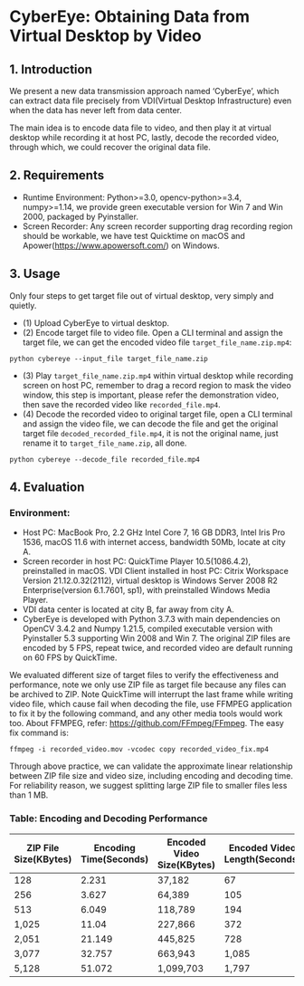  # CyberEye: Obtaining Data from Virtual Desktop by Video

## 1.	Introduction

We present a new data transmission approach named ‘CyberEye’, which can extract data file precisely from VDI(Virtual Desktop Infrastructure) even when the data has never left from data center. 

The main idea is to encode data file to video, and then play it at virtual desktop while recording it at host PC, lastly, decode the recorded video, through  which, we could recover the original data file.

## 2.	Requirements

- Runtime Environment: Python>=3.0, opencv-python>=3.4, numpy>=1.14, we provide green executable version for Win 7 and Win 2000, packaged by Pyinstaller.
- Screen Recorder: Any screen recorder supporting drag recording region should be workable, we have test Quicktime on macOS and Apower(https://www.apowersoft.com/) on Windows.

## 3.	Usage

Only four steps to get target file out of virtual desktop, very simply and quietly. 
- (1)	Upload CyberEye to virtual desktop.
- (2)	Encode target file to video file. Open a CLI terminal and assign the target file, we can get the encoded video file `target_file_name.zip.mp4`:
```
python cybereye --input_file target_file_name.zip
```
- (3)	Play `target_file_name.zip.mp4` within virtual desktop while recording screen on host PC, remember to drag a record region to mask the video window, this step is important, please refer the demonstration video, then save the recorded video like `recorded_file.mp4`.
- (4)	Decode the recorded video to original target file, open a CLI terminal and assign the video file, we can decode the file and get the original target file `decoded_recorded_file.mp4`, it is not the original name, just rename it to `target_file_name.zip`, all done.
```
python cybereye --decode_file recorded_file.mp4
```
## 4.	Evaluation

### Environment: 
- Host PC: MacBook Pro, 2.2 GHz Intel Core 7, 16 GB DDR3, Intel Iris Pro 1536, macOS 11.6 with internet access, bandwidth 50Mb, locate at city A.
- Screen recorder in host PC: QuickTime Player 10.5(1086.4.2), preinstalled in macOS.
VDI Client installed in host PC: Citrix Workspace Version 21.12.0.32(2112), virtual desktop is  Windows Server 2008 R2 Enterprise(version 6.1.7601, sp1), with preinstalled Windows Media Player.
- VDI data center is located at city B, far away from city A. 
- CyberEye is developed with Python 3.7.3 with main dependencies on OpenCV 3.4.2 and Numpy 1.21.5, compiled executable version with Pyinstaller 5.3 supporting Win 2008 and Win 7. The original ZIP files are encoded by 5 FPS, repeat twice, and recorded video are default running on 60 FPS by QuickTime.

We evaluated different size of target files to verify the effectiveness and performance, note we only use ZIP file as target file because any files can be archived to ZIP. Note QuickTime will interrupt the last frame while writing video file, which cause fail when decoding the file, use FFMPEG application to fix it by the following command, and any other media tools would work too. About FFMPEG, refer: https://github.com/FFmpeg/FFmpeg. The easy fix command is: 

`ffmpeg -i recorded_video.mov -vcodec copy recorded_video_fix.mp4`

Through above practice, we can validate the approximate linear relationship between ZIP file size and video size, including encoding and decoding time. For reliability reason, we suggest splitting large ZIP file to smaller files less than 1 MB.

### Table: Encoding and Decoding Performance

| ZIP File Size(KBytes)|	Encoding Time(Seconds) |	Encoded Video Size(KBytes) |	Encoded Video Length(Seconds) |	Recorded MOV Video Size(KBytes) |	Decode Time (Seconds) 
|--------|--------|--------|--------|-------- |--------|
| 128    | 2.231  | 37,182 |	67     |	140,752	|76.338  |
| 256    |	3.627  |	64,389	| 105    |	229,110	|159.342 |
| 513    |	6.049  |	118,789|	194    |	383,230	|293.832 |
| 1,025	 | 11.04  | 227,866| 372    |	829,678	|561.398 | 
| 2,051  |	21.149	| 445,825|	728    |	1,544,364 |	1,098.988 |
| 3,077	 | 32.757	| 663,943|	1,085	  | 2,172,970	|1,634.899 |
| 5,128	 | 51.072	| 1,099,703|	1,797	| 3,855,984	|2,699.382|


